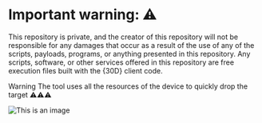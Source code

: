 # Important warning: ⚠️
This repository is private, and the creator of this repository will not be responsible for any damages that occur as a result of the use of any of the scripts, payloads, programs, or anything presented in this repository.
Any scripts, software, or other services offered in this repository are free execution files built with the {30D} client code.

Warning The tool uses all the resources of the device to quickly drop the target ⚠️⚠️⚠️

![This is an image](https://lh3.googleusercontent.com/pw/AMWts8D6_TB2mAVGje6MRD-9UITQ40X9FSTx3xHUzIzIFFFcpctvC0fWTG80TrzYoU1gIGSIJfqbc0hPdKP1ClFA8GgU2OZanqIMsLzTbDXIfNIWEImkrrHU4_Y5L30FIRZv8Cqyylcu8lyMpcAmcMLwy_0q=w963-h99-no?authuser=0)


